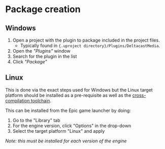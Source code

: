 # Package creation

## Windows

1. Open a project with the plugin to package included in the project files.
	- Typically found in `{.uproject directory}/Plugins/DeltacastMedia`.
2. Open the _"Plugins"_ window
3. Search for the plugin in the list
4. Click _"Package"_

## Linux

This is done via the exact steps used for Windows but the Linux target platform should be installed as a pre-requisite
as well as the [cross-compilation toolchain](https://dev.epicgames.com/documentation/en-us/unreal-engine/linux-development-requirements-for-unreal-engine#version-history).

This can be installed from the Epic game launcher by doing:

1. Go to the "Library" tab
2. For the engine version, click "Options" in the drop-down
3. Select the target platform "Linux" and apply

_Note: this must be installed for each version of the engine_